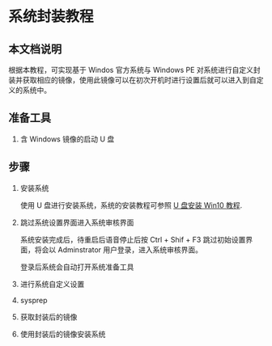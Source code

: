 # 系统封装教程

## 本文档说明
根据本教程，可实现基于 Windos 官方系统与 Windows PE 对系统进行自定义封装并获取相应的镜像，使用此镜像可以在初次开机时进行设置后就可以进入到自定义的系统中。

## 准备工具
1. 含 Windows 镜像的启动 U 盘

## 步骤

1. 安装系统

    使用 U 盘进行安装系统，系统的安装教程可参照 [U 盘安装 Win10 教程](https://github.com/oh1h0ney/Git-Book-Library/blob/master/Windows/install-windows-10-with-u-disk.md).

2. 跳过系统设置界面进入系统审核界面

    系统安装完成后，待重启后语音停止后按 Ctrl + Shif + F3 跳过初始设置界面，将会以 Adminstrator 用户登录，进入系统审核界面。

    登录后系统会自动打开系统准备工具

3. 进行系统自定义设置



4. sysprep

5. 获取封装后的镜像

6. 使用封装后的镜像安装系统